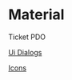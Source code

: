 # Material
Ticket PDO

[Ui Dialogs](http://app.aboutlucas.com.br/dir/)

[Icons](https://www.google.com/design/icons/)

